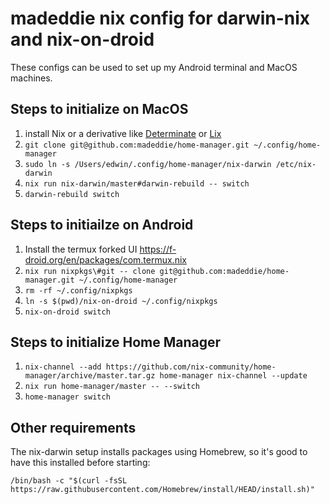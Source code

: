 # madeddie nix config for darwin-nix and nix-on-droid

These configs can be used to set up my Android terminal and MacOS machines.

## Steps to initialize on MacOS

1. install Nix or a derivative like
   [Determinate](https://docs.determinate.systems/) or
   [Lix](https://lix.systems/install/#on-any-other-linuxmacos-system)
2. `git clone git@github.com:madeddie/home-manager.git ~/.config/home-manager`
3. `sudo ln -s /Users/edwin/.config/home-manager/nix-darwin /etc/nix-darwin`
4. `nix run nix-darwin/master#darwin-rebuild -- switch`
5. `darwin-rebuild switch`

## Steps to initiailze on Android

1. Install the termux forked UI https://f-droid.org/en/packages/com.termux.nix
2. `nix run nixpkgs\#git -- clone git@github.com:madeddie/home-manager.git ~/.config/home-manager`
3. `rm -rf ~/.config/nixpkgs`
4. `ln -s $(pwd)/nix-on-droid ~/.config/nixpkgs`
5. `nix-on-droid switch`

## Steps to initialize Home Manager

1. `nix-channel --add https://github.com/nix-community/home-manager/archive/master.tar.gz home-manager
nix-channel --update`
2. `nix run home-manager/master -- --switch`
3. `home-manager switch`

## Other requirements

The nix-darwin setup installs packages using Homebrew, so it's good to have this
installed before starting:

`/bin/bash -c "$(curl -fsSL https://raw.githubusercontent.com/Homebrew/install/HEAD/install.sh)"`
